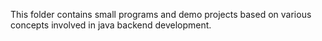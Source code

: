 This folder contains small programs and demo projects based on various concepts involved in java backend development. 
